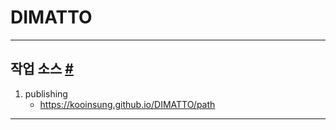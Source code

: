 # DIMATTO

- - -

## 작업 소스 <a id="markup" href="#markup">#</a>

1. publishing
    - https://kooinsung.github.io/DIMATTO/path

- - -

